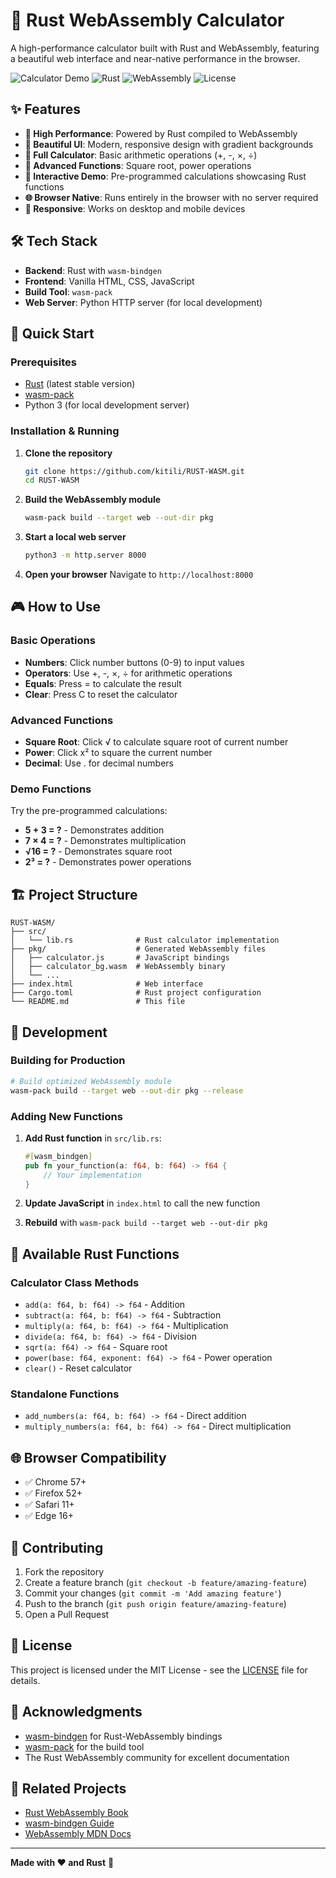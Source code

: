 # 🦀 Rust WebAssembly Calculator

A high-performance calculator built with Rust and WebAssembly, featuring a beautiful web interface and near-native performance in the browser.

![Calculator Demo](https://img.shields.io/badge/Status-Live-brightgreen)
![Rust](https://img.shields.io/badge/Rust-1.70+-orange)
![WebAssembly](https://img.shields.io/badge/WebAssembly-Enabled-purple)
![License](https://img.shields.io/badge/License-MIT-blue)

## ✨ Features

- **🚀 High Performance**: Powered by Rust compiled to WebAssembly
- **🎨 Beautiful UI**: Modern, responsive design with gradient backgrounds
- **🧮 Full Calculator**: Basic arithmetic operations (+, -, ×, ÷)
- **📐 Advanced Functions**: Square root, power operations
- **🎯 Interactive Demo**: Pre-programmed calculations showcasing Rust functions
- **🌐 Browser Native**: Runs entirely in the browser with no server required
- **📱 Responsive**: Works on desktop and mobile devices

## 🛠️ Tech Stack

- **Backend**: Rust with `wasm-bindgen`
- **Frontend**: Vanilla HTML, CSS, JavaScript
- **Build Tool**: `wasm-pack`
- **Web Server**: Python HTTP server (for local development)

## 🚀 Quick Start

### Prerequisites

- [Rust](https://rustup.rs/) (latest stable version)
- [wasm-pack](https://rustwasm.github.io/wasm-pack/installer/)
- Python 3 (for local development server)

### Installation & Running

1. **Clone the repository**
   ```bash
   git clone https://github.com/kitili/RUST-WASM.git
   cd RUST-WASM
   ```

2. **Build the WebAssembly module**
   ```bash
   wasm-pack build --target web --out-dir pkg
   ```

3. **Start a local web server**
   ```bash
   python3 -m http.server 8000
   ```

4. **Open your browser**
   Navigate to `http://localhost:8000`

## 🎮 How to Use

### Basic Operations
- **Numbers**: Click number buttons (0-9) to input values
- **Operators**: Use +, -, ×, ÷ for arithmetic operations
- **Equals**: Press = to calculate the result
- **Clear**: Press C to reset the calculator

### Advanced Functions
- **Square Root**: Click √ to calculate square root of current number
- **Power**: Click x² to square the current number
- **Decimal**: Use . for decimal numbers

### Demo Functions
Try the pre-programmed calculations:
- **5 + 3 = ?** - Demonstrates addition
- **7 × 4 = ?** - Demonstrates multiplication  
- **√16 = ?** - Demonstrates square root
- **2³ = ?** - Demonstrates power operations

## 🏗️ Project Structure

```
RUST-WASM/
├── src/
│   └── lib.rs              # Rust calculator implementation
├── pkg/                    # Generated WebAssembly files
│   ├── calculator.js       # JavaScript bindings
│   ├── calculator_bg.wasm  # WebAssembly binary
│   └── ...
├── index.html              # Web interface
├── Cargo.toml              # Rust project configuration
└── README.md               # This file
```

## 🔧 Development

### Building for Production

```bash
# Build optimized WebAssembly module
wasm-pack build --target web --out-dir pkg --release
```

### Adding New Functions

1. **Add Rust function** in `src/lib.rs`:
   ```rust
   #[wasm_bindgen]
   pub fn your_function(a: f64, b: f64) -> f64 {
       // Your implementation
   }
   ```

2. **Update JavaScript** in `index.html` to call the new function

3. **Rebuild** with `wasm-pack build --target web --out-dir pkg`

## 🧪 Available Rust Functions

### Calculator Class Methods
- `add(a: f64, b: f64) -> f64` - Addition
- `subtract(a: f64, b: f64) -> f64` - Subtraction
- `multiply(a: f64, b: f64) -> f64` - Multiplication
- `divide(a: f64, b: f64) -> f64` - Division
- `sqrt(a: f64) -> f64` - Square root
- `power(base: f64, exponent: f64) -> f64` - Power operation
- `clear()` - Reset calculator

### Standalone Functions
- `add_numbers(a: f64, b: f64) -> f64` - Direct addition
- `multiply_numbers(a: f64, b: f64) -> f64` - Direct multiplication

## 🌐 Browser Compatibility

- ✅ Chrome 57+
- ✅ Firefox 52+
- ✅ Safari 11+
- ✅ Edge 16+

## 🤝 Contributing

1. Fork the repository
2. Create a feature branch (`git checkout -b feature/amazing-feature`)
3. Commit your changes (`git commit -m 'Add amazing feature'`)
4. Push to the branch (`git push origin feature/amazing-feature`)
5. Open a Pull Request

## 📝 License

This project is licensed under the MIT License - see the [LICENSE](LICENSE) file for details.

## 🙏 Acknowledgments

- [wasm-bindgen](https://github.com/rustwasm/wasm-bindgen) for Rust-WebAssembly bindings
- [wasm-pack](https://github.com/rustwasm/wasm-pack) for the build tool
- The Rust WebAssembly community for excellent documentation

## 🔗 Related Projects

- [Rust WebAssembly Book](https://rustwasm.github.io/docs/book/)
- [wasm-bindgen Guide](https://rustwasm.github.io/wasm-bindgen/)
- [WebAssembly MDN Docs](https://developer.mozilla.org/en-US/docs/WebAssembly)

---

**Made with ❤️ and Rust** 🦀